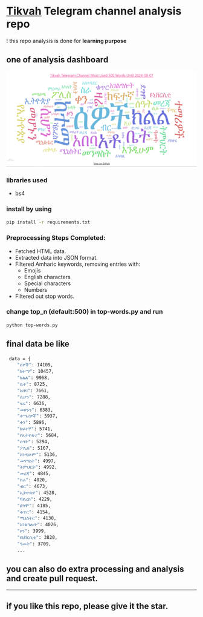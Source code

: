 # [Tikvah](https://t.me/s/tikvahethiopia) Telegram channel analysis repo
! this repo analysis is done for **learning purpose**

## one of analysis dashboard

![Image](./assets/image.png)

### libraries used
- bs4

### install by using
```bash
pip install -r requirements.txt
```

### Preprocessing Steps Completed:

- Fetched HTML data.
- Extracted data into JSON format.
- Filtered Amharic keywords, removing entries with:
  - Emojis
  - English characters
  - Special characters
  - Numbers
- Filtered out stop words.

### change top_n (default:500) in top-words.py and run

```bash
python top-words.py
```

## final data be like

```bash
 data = {
    "ሰዎች": 14109,
    "ከተማ": 10457,
    "ክልል": 9968,
    "ቤት": 8725,
    "አበባ": 7661,
    "ሲሆን": 7288,
    "ዛሬ": 6636,
    "መሆኑን": 6383,
    "ተማሪዎች": 5937,
    "ቀን": 5896,
    "ከፍተኛ": 5741,
    "የኢትዮጵያ": 5684,
    "ሰዓት": 5294,
    "ፖሊስ": 5167,
    "እንዲሁም": 5136,
    "መንግስት": 4997,
    "ትምህርት": 4992,
    "መረጃ": 4845,
    "ስራ": 4820,
    "ብር": 4673,
    "ኢትዮጵያ": 4528,
    "ቫይረስ": 4229,
    "ደግሞ": 4185,
    "ቁጥር": 4154,
    "ሚኒስትር": 4130,
    "አገልግሎት": 4026,
    "ዞን": 3999,
    "ዩኒቨርሲቲ": 3820,
    "ዓመት": 3709,
    ...
```

## you can also do extra processing and analysis and create pull request.
---

## if you like this repo, please give it the star.